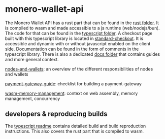 # monero-wallet-api

The Monero Wallet API has a rust part that can be found in the [rust folder](rust). It is compiled to wasm and made accessible to a js runtime (web/nodejs/bun). The code for that can be found in the [typescript folder](typescript).
A checkout page built with this typescript library is located in [standard-checkout](standard-checkout). It is accessible and dynamic with or without javascript enabled on the client side.
Documentation can be found in the form of comments in the typescript library. There is also a dedicated [docs folder](docs) that contains guides and more general context.

[nodes-and-wallets](docs/nodes-and-wallets.md): an overview of the different responsibilities of nodes and wallets

[payment-gateway-guide](docs/payment-gateway-guide.md): checklist for building a payment-gateway

[wasm-memory-management](docs/wasm-memory-management.md): context on web assembly, memory management, concurrency

## developers & reproducing builds

The [typescript readme](typescript/README.md) contains detailed build and build reproduction instructions. This also covers the rust part that is compiled to wasm.
